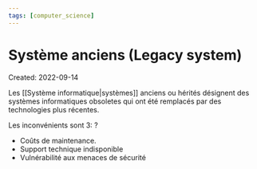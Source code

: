 ```yaml
---
tags: [computer_science] 
---
```

# Système anciens (Legacy system)
Created: 2022-09-14

Les [[Système informatique|systèmes]] anciens ou hérités désignent des systèmes informatiques obsoletes qui ont été remplacés par des technologies plus récentes.

Les inconvénients sont 3:
?
- Coûts de maintenance.
- Support technique indisponible
- Vulnérabilité aux menaces de sécurité
<!--SR:!2025-02-05,554,270-->